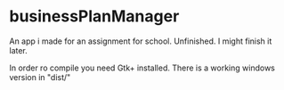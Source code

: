 # businessPlanManager

An app i made for an assignment for school. Unfinished. I might finish it later.

In order ro compile you need Gtk+ installed. There is a working windows version in "dist/"
